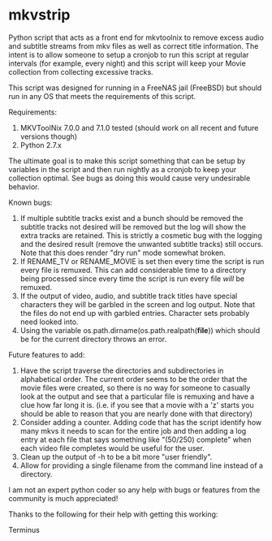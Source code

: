 mkvstrip
========

Python script that acts as a front end for mkvtoolnix to remove excess audio and subtitle streams from mkv files as well as correct title information. The intent is to allow someone to setup a cronjob to run this script at regular intervals (for example, every night) and this script will keep your Movie collection from collecting excessive tracks.

This script was designed for running in a FreeNAS jail (FreeBSD) but should run in any OS that meets the requirements of this script.

Requirements:

1.  MKVToolNix 7.0.0 and 7.1.0 tested (should work on all recent and future versions though)
2.  Python 2.7.x

The ultimate goal is to make this script something that can be setup by variables in the script and then run nightly as a cronjob to keep your collection optimal.  See bugs as doing this would cause very undesirable behavior.

Known bugs:

1.  If multiple subtitle tracks exist and a bunch should be removed the subtitle tracks not desired will be removed but the log will show the extra tracks are retained.  This is strictly a cosmetic bug with the logging and the desired result (remove the unwanted subtitle tracks) still occurs.  Note that this does render "dry run" mode somewhat broken.
2.  If RENAME_TV or RENAME_MOVIE is set then every time the script is run every file is remuxed.  This can add considerable time to a directory being processed since every time the script is run every file *will* be remuxed.
3.  If the output of video, audio, and subtitle track titles have special characters they will be garbled in the screen and log output.  Note that the files do not end up with garbled entries.  Character sets probably need looked into.
4.  Using the variable os.path.dirname(os.path.realpath(__file__)) which should be for the current directory throws an error.

Future features to add:

1.  Have the script traverse the directories and subdirectories in alphabetical order.  The current order seems to be the order that the movie files were created, so there is no way for someone to casually look at the output and see that a particular file is remuxing and have a clue how far long it is.  (i.e. if you see that a movie with a 'z' starts you should be able to reason that you are nearly done with that directory)
2.  Consider adding a counter.  Adding code that has the script identify how many mkvs it needs to scan for the entire job and then adding a log entry at each file that says something like "(50/250) complete" when each video file completes would be useful for the user.
3.  Clean up the output of -h to be a bit more "user friendly".
4.  Allow for providing a single filename from the command line instead of a directory.


I am not an expert python coder so any help with bugs or features from the community is much appreciated!

Thanks to the following for their help with getting this working:

Terminus

